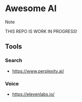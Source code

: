 # Awesome AI

> [!NOTE]  
> THIS REPO IS WORK IN PROGRESS!


## Tools 
### Search
- https://www.perplexity.ai/

### Voice
- https://elevenlabs.io/
